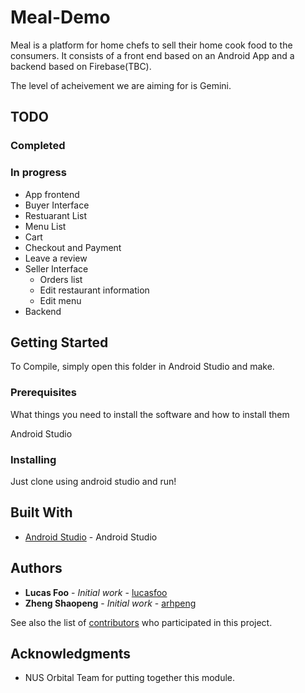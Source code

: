 # Meal-Demo
 
Meal is a platform for home chefs to sell their home cook food to the consumers. It consists of a front end based on an Android App and a backend based on Firebase(TBC).

The level of acheivement we are aiming for is Gemini.

## TODO
### Completed

### In progress
* App frontend
 * Buyer Interface
  * Restuarant List
  * Menu List
  * Cart
  * Checkout and Payment
  * Leave a review
 * Seller Interface
   * Orders list
   * Edit restaurant information
   * Edit menu
* Backend


## Getting Started

To Compile, simply open this folder in Android Studio and make.

### Prerequisites

What things you need to install the software and how to install them

Android Studio

### Installing

Just clone using android studio and run!

## Built With

* [Android Studio](https://developer.android.com/studio) - Android Studio

## Authors

* **Lucas Foo** - *Initial work* - [lucasfoo](https://github.com/lucasfoo)
* **Zheng Shaopeng** - *Initial work* - [arhpeng](https://github.com/arhpeng)


See also the list of [contributors](https://github.com/your/project/contributors) who participated in this project.

## Acknowledgments

* NUS Orbital Team for putting together this module.

